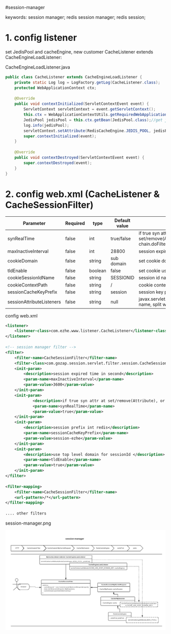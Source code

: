 #session-manager

keywords: session manager; redis session manager; redis session;


# 1. config listener

   set JedisPool and cacheEngine, new customer CacheListener extends CacheEngineLoadListener:

CacheEngineLoadListener.java
````java
public class CacheListener extends CacheEngineLoadListener {
    private static Log log = LogFactory.getLog(CacheListener.class);
    protected WebApplicationContext ctx;

    @Override
    public void contextInitialized(ServletContextEvent event) {
        ServletContext servletContext = event.getServletContext();
        this.ctx = WebApplicationContextUtils.getRequiredWebApplicationContext(servletContext);//get spring ctx
        JedisPool jedisPool = this.ctx.getBean(JedisPool.class);//get jedisPool with spring
        log.info(jedisPool);
        servletContext.setAttribute(RedisCacheEngine.JEDIS_POOL, jedisPool);
        super.contextInitialized(event);
    }

    @Override
    public void contextDestroyed(ServletContextEvent event) {
        super.contextDestroyed(event);
    }
}
````

# 2. config web.xml (CacheListener & CacheSessionFilter)

|Parameter|Required|type|Default value|description|
|----|----|----|----|----|
|synRealTime       | false | int | true/false | if true syn attr at set/remove(Attribute), or syn attr after chain.doFilter|
|maxInactiveInterval | false | int | 28800 | session expired time in second |
|cookieDomain      | false | string | sub domain| set cookie domain |
|tldEnable         | false | boolean| false     | set cookie use top level domain |
|cookieSessionIdName | false | string | SESSIONID | session id name in cookie |
|cookieContextPath | false | string | /         | cookie context path |
|sessionCacheKeyPrefix     | false | string | session | session key prefix in redis |
|sessionAttributeListeners | false | string | null    | javax.servlet.http.HttpSessionListeners name, split with comma|

config web.xml
````xml
<listener>
    <listener-class>com.ezhe.www.listener.CacheListener</listener-class>
</listener>

<!-- session manager filter -->
<filter>
    <filter-name>CacheSessionFilter</filter-name>
    <filter-class>com.gozap.session.servlet.filter.session.CacheSessionFilter</filter-class>
    <init-param>
        <description>session expired time in second</description>
        <param-name>maxInactiveInterval</param-name>
        <param-value>3600</param-value>
    </init-param>
    <init-param>
            <description>if true syn attr at set/remove(Attribute), or syn attr after chain.doFilter</description>
            <param-name>synRealTime</param-name>
            <param-value>true</param-value>
    </init-param>
    <init-param>
        <description>session prefix int redis</description>
        <param-name>sessionCacheKeyPrefix</param-name>
        <param-value>session-ezhe</param-value>
    </init-param>
    <init-param>
        <description>use top level domain for sessionId </description>
        <param-name>tldEnable</param-name>
        <param-value>true</param-value>
    </init-param>
</filter>

<filter-mapping>
    <filter-name>CacheSessionFilter</filter-name>
    <url-pattern>/*</url-pattern>
</filter-mapping>

.... other filters

````

session-manager.png 

![session-manager](doc/session-manager.png)
